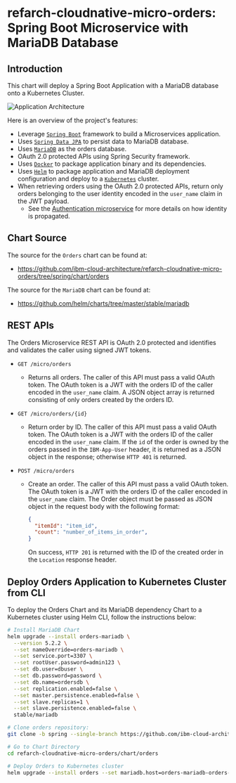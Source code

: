 # refarch-cloudnative-micro-orders: Spring Boot Microservice with MariaDB Database

## Introduction
This chart will deploy a Spring Boot Application with a MariaDB database onto a Kubernetes Cluster.

![Application Architecture](https://raw.githubusercontent.com/ibm-cloud-architecture/refarch-cloudnative-micro-orders/spring/static/orders.png?raw=true)

Here is an overview of the project's features:
- Leverage [`Spring Boot`](https://projects.spring.io/spring-boot/) framework to build a Microservices application.
- Uses [`Spring Data JPA`](http://projects.spring.io/spring-data-jpa/) to persist data to MariaDB database.
- Uses [`MariaDB`](https://mariadb.org/) as the orders database.
- OAuth 2.0 protected APIs using Spring Security framework.
- Uses [`Docker`](https://docs.docker.com/) to package application binary and its dependencies.
- Uses [`Helm`](https://helm.sh/) to package application and MariaDB deployment configuration and deploy to a [`Kubernetes`](https://kubernetes.io/) cluster.
- When retrieving orders using the OAuth 2.0 protected APIs, return only orders belonging to the user identity encoded in the `user_name` claim in the JWT payload.
  - See the [Authentication microservice](https://github.com/ibm-cloud-architecture/refarch-cloudnative-auth/tree/spring) for more details on how identity is propagated.

## Chart Source
The source for the `Orders` chart can be found at:
* https://github.com/ibm-cloud-architecture/refarch-cloudnative-micro-orders/tree/spring/chart/orders

The source for the `MariaDB` chart can be found at:
* https://github.com/helm/charts/tree/master/stable/mariadb

## REST APIs
The Orders Microservice REST API is OAuth 2.0 protected and identifies and validates the caller using signed JWT tokens.

- `GET /micro/orders`
  - Returns all orders.  The caller of this API must pass a valid OAuth token.  The OAuth token is a JWT with the orders ID of the caller encoded in the `user_name` claim.  A JSON object array is returned consisting of only orders created by the orders ID.

- `GET /micro/orders/{id}`
  - Return order by ID.  The caller of this API must pass a valid OAuth token.  The OAuth token is a JWT with the orders ID of the caller encoded in the `user_name` claim.  If the `id` of the order is owned by the orders passed in the `IBM-App-User` header, it is returned as a JSON object in the response; otherwise `HTTP 401` is returned.

- `POST /micro/orders`
  - Create an order.  The caller of this API must pass a valid OAuth token.  The OAuth token is a JWT with the orders ID of the caller encoded in the `user_name` claim.  The Order object must be passed as JSON object in the request body with the following format:
    ```json
    {
      "itemId": "item_id",
      "count": "number_of_items_in_order",
    }
    ```

    On success, `HTTP 201` is returned with the ID of the created order in the `Location` response header.

## Deploy Orders Application to Kubernetes Cluster from CLI
To deploy the Orders Chart and its MariaDB dependency Chart to a Kubernetes cluster using Helm CLI, follow the instructions below:
```bash
# Install MariaDB Chart
helm upgrade --install orders-mariadb \
  --version 5.2.2 \
  --set nameOverride=orders-mariadb \
  --set service.port=3307 \
  --set rootUser.password=admin123 \
  --set db.user=dbuser \
  --set db.password=password \
  --set db.name=ordersdb \
  --set replication.enabled=false \
  --set master.persistence.enabled=false \
  --set slave.replicas=1 \
  --set slave.persistence.enabled=false \
  stable/mariadb

# Clone orders repository:
git clone -b spring --single-branch https://github.com/ibm-cloud-architecture/refarch-cloudnative-micro-orders.git

# Go to Chart Directory
cd refarch-cloudnative-micro-orders/chart/orders

# Deploy Orders to Kubernetes cluster
helm upgrade --install orders --set mariadb.host=orders-mariadb-orders-mariadb --set service.type=NodePort .
```
